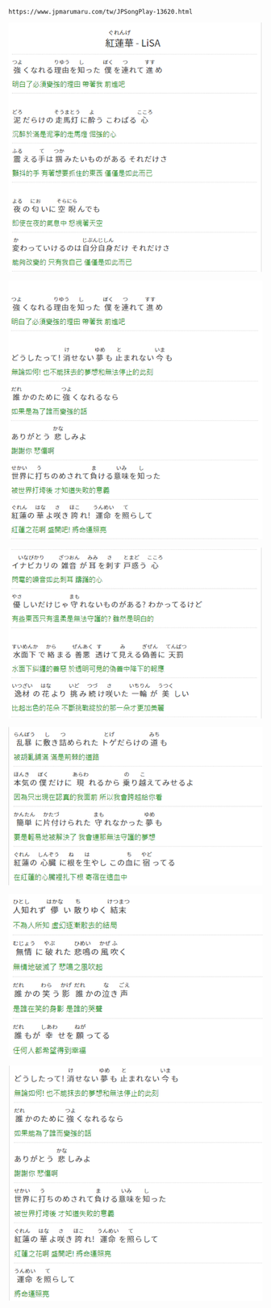 ```url
https://www.jpmarumaru.com/tw/JPSongPlay-13620.html
```
[first]:../img/img.png
![first]

[second]:../img/img_1.png
![second]

[third]:../img/img_2.png
![third]

[fourth]:../img/img_3.png
![fourth]

[fiveth]:../img/img_4.png
![fiveth]

[sixth]:../img/img_5.png
![sixth]
